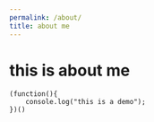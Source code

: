 ```yaml
---
permalink: /about/
title: about me
---
```

# this is about me #
```
(function(){
	console.log("this is a demo");
})()
```

